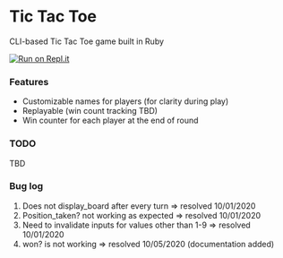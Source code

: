 # Tic Tac Toe
CLI-based Tic Tac Toe game built in Ruby

[![Run on Repl.it](https://repl.it/badge/github/fusakoo/tic-tac-toe)](https://repl.it/github/fusakoo/tic-tac-toe)

### Features
- Customizable names for players (for clarity during play)
- Replayable (win count tracking TBD)
- Win counter for each player at the end of round

### TODO
TBD

### Bug log
1. Does not display_board after every turn => resolved 10/01/2020
2. Position_taken? not working as expected => resolved 10/01/2020
3. Need to invalidate inputs for values other than 1-9 => resolved 10/01/2020
4. won? is not working => resolved 10/05/2020 (documentation added)
